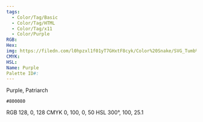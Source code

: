 ```yaml
---
tags:
  - Color/Tag/Basic
  - Color/Tag/HTML
  - Color/Tag/x11
  - Color/Purple
RGB: 
Hex: 
img: https://filedn.com/l0hpzxl1f01yT7GHxtF8cyk/Color%20Snake/SVG_Tumb%20Mass%20No%20Name/800080.svg
CMYK: 
HSL: 
Name: Purple
Palette ID#:
---
```

Purple, Patriarch
```palette
#800080
```
RGB 128, 0, 128
CMYK	0, 100, 0, 50
HSL	300°, 100, 25.1
